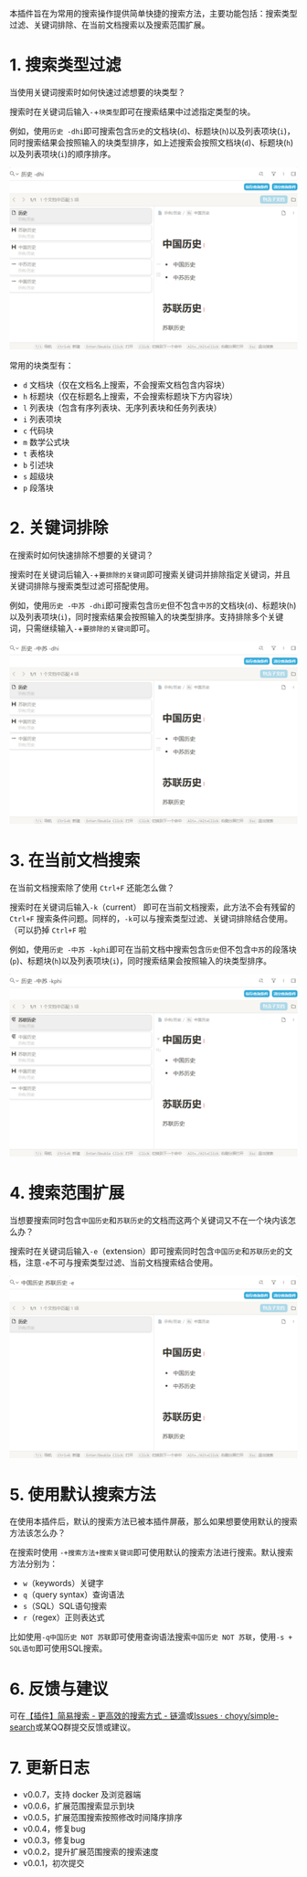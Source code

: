 本插件旨在为常用的搜索操作提供简单快捷的搜索方法，主要功能包括：搜索类型过滤、关键词排除、在当前文档搜索以及搜索范围扩展。

# 1. 搜索类型过滤

当使用关键词搜索时如何快速过滤想要的块类型？

搜索时在关键词后输入`-`+`块类型`即可在搜索结果中过滤指定类型的块。

例如，使用`历史 -dhi`即可搜索包含`历史`的文档块(`d`)、标题块(`h`)以及列表项块(`i`)，同时搜索结果会按照输入的块类型排序，如上述搜索会按照文档块(`d`)、标题块(`h`)以及列表项块(`i`)的顺序排序。

![](img/block_filting.png)

常用的块类型有：

- `d` 文档块（仅在文档名上搜索，不会搜索文档包含内容块）
- `h` 标题块（仅在标题名上搜索，不会搜索标题块下方内容块）
- `l` 列表块（包含有序列表块、无序列表块和任务列表块）
- `i` 列表项块
- `c` 代码块
- `m` 数学公式块
- `t` 表格块
- `b` 引述块
- `s` 超级块
- `p` 段落块

# 2. 关键词排除

在搜索时如何快速排除不想要的关键词？

搜索时在关键词后输入`-`+`要排除的关键词`即可搜索关键词并排除指定关键词，并且关键词排除与搜索类型过滤可搭配使用。

例如，使用`历史 -中苏 -dhi`即可搜索包含`历史`但不包含`中苏`的文档块(`d`)、标题块(`h`)以及列表项块(`i`)，同时搜索结果会按照输入的块类型排序。支持排除多个关键词，只需继续输入`-`+`要排除的关键词`即可。

![](img/keywords_exclusion.png)

# 3. 在当前文档搜索

在当前文档搜索除了使用 `Ctrl+F` 还能怎么做？

搜索时在关键词后输入`-k`（current） 即可在当前文档搜索，此方法不会有残留的 `Ctrl+F` 搜索条件问题。同样的，`-k`可以与搜索类型过滤、关键词排除结合使用。（可以扔掉 `Ctrl+F` 啦

例如，使用`历史 -中苏 -kphi`即可在当前文档中搜索包含`历史`但不包含`中苏`的段落块(`p`)、标题块(`h`)以及列表项块(`i`)，同时搜索结果会按照输入的块类型排序。

![](img/current_doc_search.png)

# 4. 搜索范围扩展

当想要搜索同时包含`中国历史`和`苏联历史`的文档而这两个关键词又不在一个块内该怎么办？

搜索时在关键词后输入`-e`（extension）即可搜索同时包含`中国历史`和`苏联历史`的文档，注意`-e`不可与搜索类型过滤、当前文档搜索结合使用。

![](img/search_extension.png)

# 5. 使用默认搜索方法

在使用本插件后，默认的搜索方法已被本插件屏蔽，那么如果想要使用默认的搜索方法该怎么办？

在搜索时使用 `-+搜索方法+搜索关键词`即可使用默认的搜索方法进行搜索。默认搜索方法分别为：

- `w`（keywords）关键字
- `q`（query syntax）查询语法
- `s`（SQL）SQL语句搜索
- `r`（regex）正则表达式

比如使用`-q中国历史 NOT 苏联`即可使用查询语法搜索`中国历史 NOT 苏联`，使用`-s + SQL语句`即可使用SQL搜索。

# 6. 反馈与建议

可在[【插件】简易搜索 - 更高效的搜索方式 - 链滴](https://ld246.com/article/1689344075636)或[Issues · choyy/simple-search](https://github.com/choyy/simple-search/issues)或某QQ群提交反馈或建议。

# 7. 更新日志

- v0.0.7，支持 docker 及浏览器端
- v0.0.6，扩展范围搜索显示到块
- v0.0.5，扩展范围搜索按照修改时间降序排序
- v0.0.4，修复bug
- v0.0.3，修复bug
- v0.0.2，提升扩展范围搜索的搜索速度
- v0.0.1，初次提交